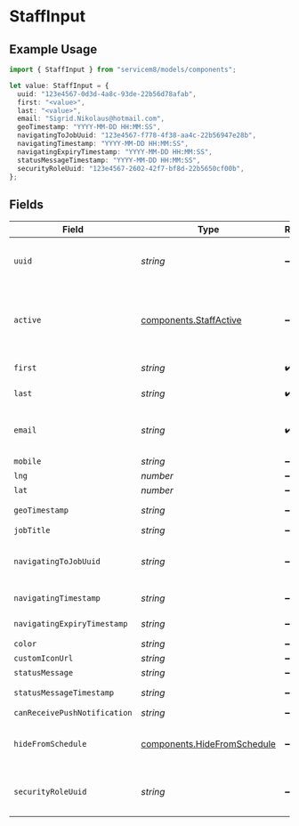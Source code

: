 # StaffInput

## Example Usage

```typescript
import { StaffInput } from "servicem8/models/components";

let value: StaffInput = {
  uuid: "123e4567-0d3d-4a8c-93de-22b56d78afab",
  first: "<value>",
  last: "<value>",
  email: "Sigrid.Nikolaus@hotmail.com",
  geoTimestamp: "YYYY-MM-DD HH:MM:SS",
  navigatingToJobUuid: "123e4567-f778-4f38-aa4c-22b56947e28b",
  navigatingTimestamp: "YYYY-MM-DD HH:MM:SS",
  navigatingExpiryTimestamp: "YYYY-MM-DD HH:MM:SS",
  statusMessageTimestamp: "YYYY-MM-DD HH:MM:SS",
  securityRoleUuid: "123e4567-2602-42f7-bf8d-22b5650cf00b",
};
```

## Fields

| Field                                                                      | Type                                                                       | Required                                                                   | Description                                                                | Example                                                                    |
| -------------------------------------------------------------------------- | -------------------------------------------------------------------------- | -------------------------------------------------------------------------- | -------------------------------------------------------------------------- | -------------------------------------------------------------------------- |
| `uuid`                                                                     | *string*                                                                   | :heavy_minus_sign:                                                         | Record UUID key                                                            | 123e4567-0d3d-4a8c-93de-22b56d78afab                                       |
| `active`                                                                   | [components.StaffActive](../../models/components/staffactive.md)           | :heavy_minus_sign:                                                         | Record active/deleted flag. <br/><br/>Valid values are [0,1]               |                                                                            |
| `first`                                                                    | *string*                                                                   | :heavy_check_mark:                                                         | Staff First Name                                                           |                                                                            |
| `last`                                                                     | *string*                                                                   | :heavy_check_mark:                                                         | Staff Last Name                                                            |                                                                            |
| `email`                                                                    | *string*                                                                   | :heavy_check_mark:                                                         | Staff Email Address. This is also your login name.                         |                                                                            |
| `mobile`                                                                   | *string*                                                                   | :heavy_minus_sign:                                                         | N/A                                                                        |                                                                            |
| `lng`                                                                      | *number*                                                                   | :heavy_minus_sign:                                                         | N/A                                                                        |                                                                            |
| `lat`                                                                      | *number*                                                                   | :heavy_minus_sign:                                                         | N/A                                                                        |                                                                            |
| `geoTimestamp`                                                             | *string*                                                                   | :heavy_minus_sign:                                                         | N/A                                                                        | YYYY-MM-DD HH:MM:SS                                                        |
| `jobTitle`                                                                 | *string*                                                                   | :heavy_minus_sign:                                                         | N/A                                                                        |                                                                            |
| `navigatingToJobUuid`                                                      | *string*                                                                   | :heavy_minus_sign:                                                         | N/A                                                                        | 123e4567-f778-4f38-aa4c-22b56947e28b                                       |
| `navigatingTimestamp`                                                      | *string*                                                                   | :heavy_minus_sign:                                                         | N/A                                                                        | YYYY-MM-DD HH:MM:SS                                                        |
| `navigatingExpiryTimestamp`                                                | *string*                                                                   | :heavy_minus_sign:                                                         | N/A                                                                        | YYYY-MM-DD HH:MM:SS                                                        |
| `color`                                                                    | *string*                                                                   | :heavy_minus_sign:                                                         | N/A                                                                        |                                                                            |
| `customIconUrl`                                                            | *string*                                                                   | :heavy_minus_sign:                                                         | N/A                                                                        |                                                                            |
| `statusMessage`                                                            | *string*                                                                   | :heavy_minus_sign:                                                         | N/A                                                                        |                                                                            |
| `statusMessageTimestamp`                                                   | *string*                                                                   | :heavy_minus_sign:                                                         | N/A                                                                        | YYYY-MM-DD HH:MM:SS                                                        |
| `canReceivePushNotification`                                               | *string*                                                                   | :heavy_minus_sign:                                                         | N/A                                                                        |                                                                            |
| `hideFromSchedule`                                                         | [components.HideFromSchedule](../../models/components/hidefromschedule.md) | :heavy_minus_sign:                                                         | <br/><br/>Valid values are [0,1]                                           |                                                                            |
| `securityRoleUuid`                                                         | *string*                                                                   | :heavy_minus_sign:                                                         | N/A                                                                        | 123e4567-2602-42f7-bf8d-22b5650cf00b                                       |